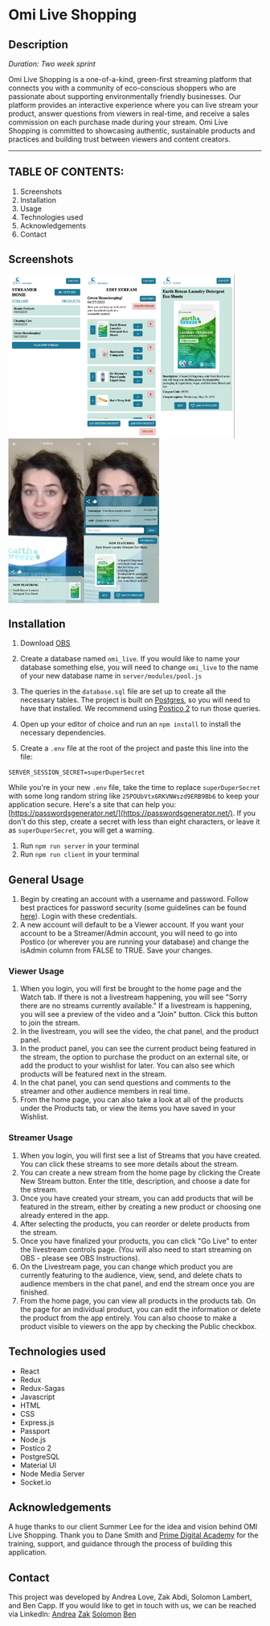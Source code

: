 # Omi Live Shopping

## Description

_Duration: Two week sprint_

Omi Live Shopping is a one-of-a-kind, green-first streaming platform that connects you with a community of eco-conscious shoppers who are passionate about supporting environmentally friendly businesses. Our platform provides an interactive experience where you can live stream your product, answer questions from viewers in real-time, and receive a sales commission on each purchase made during your stream. Omi Live Shopping is committed to showcasing authentic, sustainable products and practices and building trust between viewers and content creators.

---

## **TABLE OF CONTENTS:**

1. Screenshots
1. Installation
1. Usage
1. Technologies used
1. Acknowledgements
1. Contact

## Screenshots

<div style="display: flex; flex-wrap: wrap">
  <img src="https://raw.githubusercontent.com/sollambert/omi-live/main/public/assets/images/screenshot1.png" width="150">
  <img src="https://raw.githubusercontent.com/sollambert/omi-live/main/public/assets/images/screenshot2.png" width="150">
  <img src="https://raw.githubusercontent.com/sollambert/omi-live/main/public/assets/images/screenshot3.png" width="150">
  <img src="https://raw.githubusercontent.com/sollambert/omi-live/main/public/assets/images/screenshot4.png" width="150">
  <img src="https://raw.githubusercontent.com/sollambert/omi-live/main/public/assets/images/screenshot5.png" width="150">
</div>

## Installation

1. Download [OBS](https://obsproject.com/)

1. Create a database named `omi_live`. If you would like to name your database something else, you will need to change `omi_live` to the name of your new database name in `server/modules/pool.js`
1. The queries in the `database.sql` file are set up to create all the necessary tables. The project is built on [Postgres](https://www.postgresql.org/download/), so you will need to have that installed. We recommend using [Postico 2](https://eggerapps.at/postico2/) to run those queries.
1. Open up your editor of choice and run an `npm install` to install the necessary dependencies.
1. Create a `.env` file at the root of the project and paste this line into the file:

```
SERVER_SESSION_SECRET=superDuperSecret
```

While you're in your new `.env` file, take the time to replace `superDuperSecret` with some long random string like `25POUbVtx6RKVNWszd9ERB9Bb6` to keep your application secure. Here's a site that can help you: [https://passwordsgenerator.net/](https://passwordsgenerator.net/). If you don't do this step, create a secret with less than eight characters, or leave it as `superDuperSecret`, you will get a warning.

1. Run `npm run server` in your terminal
1. Run `npm run client` in your terminal

## General Usage

1. Begin by creating an account with a username and password. Follow best practices for password security (some guidelines can be found [here](https://www.liquidweb.com/blog/password-security-best-practices/)). Login with these credentials.
1. A new account will default to be a Viewer account. If you want your account to be a Streamer/Admin account, you will need to go into Postico (or wherever you are running your database) and change the isAdmin column from FALSE to TRUE. Save your changes.

### Viewer Usage

1. When you login, you will first be brought to the home page and the Watch tab. If there is not a livestream happening, you will see "Sorry there are no streams currently available." If a livestream is happening, you will see a preview of the video and a "Join" button. Click this button to join the stream.
1. In the livestream, you will see the video, the chat panel, and the product panel.
1. In the product panel, you can see the current product being featured in the stream, the option to purchase the product on an external site, or add the product to your wishlist for later. You can also see which products will be featured next in the stream.
1. In the chat panel, you can send questions and comments to the streamer and other audience members in real time.
1. From the home page, you can also take a look at all of the products under the Products tab, or view the items you have saved in your Wishlist.

### Streamer Usage

1. When you login, you will first see a list of Streams that you have created. You can click these streams to see more details about the stream.
1. You can create a new stream from the home page by clicking the Create New Stream button. Enter the title, description, and choose a date for the stream.
1. Once you have created your stream, you can add products that will be featured in the stream, either by creating a new product or choosing one already entered in the app.
1. After selecting the products, you can reorder or delete products from the stream.
1. Once you have finalized your products, you can click "Go Live" to enter the livestream controls page. (You will also need to start streaming on OBS - please see OBS Instructions).
1. On the Livestream page, you can change which product you are currently featuring to the audience, view, send, and delete chats to audience members in the chat panel, and end the stream once you are finished.
1. From the home page, you can view all products in the products tab. On the page for an individual product, you can edit the information or delete the product from the app entirely. You can also choose to make a product visible to viewers on the app by checking the Public checkbox.

## Technologies used

- React
- Redux
- Redux-Sagas
- Javascript
- HTML
- CSS
- Express.js
- Passport
- Node.js
- Postico 2
- PostgreSQL
- Material UI
- Node Media Server
- Socket.io

## Acknowledgements

A huge thanks to our client Summer Lee for the idea and vision behind OMI Live Shopping. Thank you to Dane Smith and [Prime Digital Academy](www.primeacademy.io) for the training, support, and guidance through the process of building this application.

## Contact

This project was developed by Andrea Love, Zak Abdi, Solomon Lambert, and Ben Capp. If you would like to get in touch with us, we can be reached via LinkedIn:
[Andrea](https://www.linkedin.com/in/andrearlove/)
[Zak](https://www.linkedin.com/in/zakariye/)
[Solomon](https://www.linkedin.com/in/sollambert/)
[Ben](https://www.linkedin.com/in/bencapp/)
